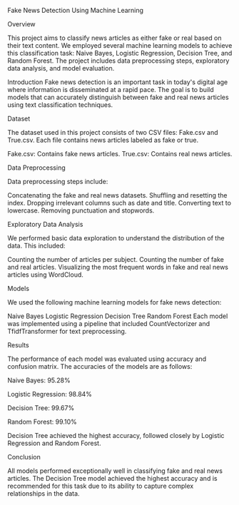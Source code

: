 Fake News Detection Using Machine Learning

Overview

This project aims to classify news articles as either fake or real based on their text content. We employed several machine learning models to achieve this classification task: Naive Bayes, Logistic Regression, Decision Tree, and Random Forest. The project includes data preprocessing steps, exploratory data analysis, and model evaluation.

Introduction
Fake news detection is an important task in today's digital age where information is disseminated at a rapid pace. The goal is to build models that can accurately distinguish between fake and real news articles using text classification techniques.

Dataset

The dataset used in this project consists of two CSV files: Fake.csv and True.csv. Each file contains news articles labeled as fake or true.

Fake.csv: Contains fake news articles.
True.csv: Contains real news articles.

Data Preprocessing

Data preprocessing steps include:

Concatenating the fake and real news datasets.
Shuffling and resetting the index.
Dropping irrelevant columns such as date and title.
Converting text to lowercase.
Removing punctuation and stopwords.

Exploratory Data Analysis

We performed basic data exploration to understand the distribution of the data. This included:

Counting the number of articles per subject.
Counting the number of fake and real articles.
Visualizing the most frequent words in fake and real news articles using WordCloud.

Models

We used the following machine learning models for fake news detection:

Naive Bayes
Logistic Regression
Decision Tree
Random Forest
Each model was implemented using a pipeline that included CountVectorizer and TfidfTransformer for text preprocessing.

Results

The performance of each model was evaluated using accuracy and confusion matrix. The accuracies of the models are as follows:

Naive Bayes: 95.28%

Logistic Regression: 98.84%

Decision Tree: 99.67%

Random Forest: 99.10%

Decision Tree achieved the highest accuracy, followed closely by Logistic Regression and Random Forest.

Conclusion

All models performed exceptionally well in classifying fake and real news articles. The Decision Tree model achieved the highest accuracy and is recommended for this task due to its ability to capture complex relationships in the data.
